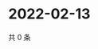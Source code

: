 # 2022-02-13

共 0 条

<!-- BEGIN WEIBO -->
<!-- 最后更新时间 Sun Feb 13 2022 06:12:54 GMT+0800 (China Standard Time) -->

<!-- END WEIBO -->
